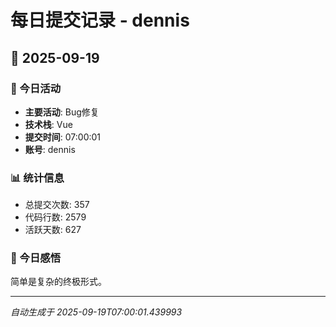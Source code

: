 # 每日提交记录 - dennis

## 📅 2025-09-19

### 🎯 今日活动
- **主要活动**: Bug修复
- **技术栈**: Vue
- **提交时间**: 07:00:01
- **账号**: dennis

### 📊 统计信息
- 总提交次数: 357
- 代码行数: 2579
- 活跃天数: 627

### 💭 今日感悟
简单是复杂的终极形式。

---
*自动生成于 2025-09-19T07:00:01.439993*
